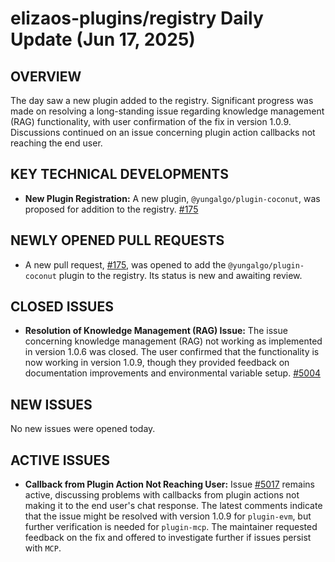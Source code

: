 # elizaos-plugins/registry Daily Update (Jun 17, 2025)
## OVERVIEW 
The day saw a new plugin added to the registry. Significant progress was made on resolving a long-standing issue regarding knowledge management (RAG) functionality, with user confirmation of the fix in version 1.0.9. Discussions continued on an issue concerning plugin action callbacks not reaching the end user.

## KEY TECHNICAL DEVELOPMENTS

*   **New Plugin Registration:** A new plugin, `@yungalgo/plugin-coconut`, was proposed for addition to the registry. [#175](https://github.com/elizaos-plugins/registry/pull/175)

## NEWLY OPENED PULL REQUESTS
*   A new pull request, [#175](https://github.com/elizaos-plugins/registry/pull/175), was opened to add the `@yungalgo/plugin-coconut` plugin to the registry. Its status is new and awaiting review.

## CLOSED ISSUES

*   **Resolution of Knowledge Management (RAG) Issue:** The issue concerning knowledge management (RAG) not working as implemented in version 1.0.6 was closed. The user confirmed that the functionality is now working in version 1.0.9, though they provided feedback on documentation improvements and environmental variable setup. [#5004](https://github.com/elizaos-plugins/registry/issues/5004)

## NEW ISSUES
No new issues were opened today.

## ACTIVE ISSUES

*   **Callback from Plugin Action Not Reaching User:** Issue [#5017](https://github.com/elizaos-plugins/registry/issues/5017) remains active, discussing problems with callbacks from plugin actions not making it to the end user's chat response. The latest comments indicate that the issue might be resolved with version 1.0.9 for `plugin-evm`, but further verification is needed for `plugin-mcp`. The maintainer requested feedback on the fix and offered to investigate further if issues persist with `MCP`.